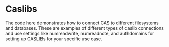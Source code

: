 # Caslibs
The code here demonstrates how to connect CAS to different filesystems and databases. These are examples of different types of caslib connections
 and use settings like numreadwrite, numreadnote, and authdomains for setting up CASLIBs for your specific use case.